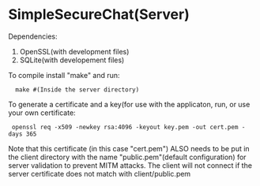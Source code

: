 <h1> SimpleSecureChat(Server) </h1>

Dependencies:
  1. OpenSSL(with development files)
  2. SQLite(with developement files)
  
  To compile install "make" and run:
  
      make #(Inside the server directory)
  To generate a certificate and a key(for use with the applicaton, run, or use your own certificate:
  
     openssl req -x509 -newkey rsa:4096 -keyout key.pem -out cert.pem -days 365 

  Note that this certificate (in this case "cert.pem") ALSO needs to be put in the client directory with the name "public.pem"(default configuration) for server validation to prevent MITM attacks. The client will not connect if the server certificate does not match with client/public.pem
